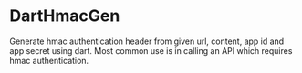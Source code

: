 # DartHmacGen
Generate hmac authentication header from given url, content, app id and app secret using dart. Most common use is in calling an API which requires hmac authentication.
